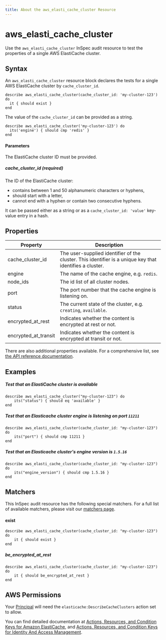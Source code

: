 ```yaml
---
title: About the aws_elasti_cache_cluster Resource
---
```


# aws_elasti_cache_cluster

Use the `aws_elasti_cache_cluster` InSpec audit resource to test the properties of a single AWS ElastiCache cluster.

## Syntax

An `aws_elasti_cache_cluster` resource block declares the tests for a single AWS ElastiCache cluster by `cache_cluster_id`.

    describe aws_elasti_cache_cluster(cache_cluster_id: 'my-cluster-123') do
      it { should exist }
    end

The value of the `cache_cluster_id` can be provided as a string.  

    describe aws_elasti_cache_cluster('my-cluster-123') do
      its('engine') { should cmp 'redis' }
    end

#### Parameters

The ElastiCache cluster ID must be provided.

##### cache\_cluster\_id _(required)_

The ID of the ElastiCache cluster:
 - contains between 1 and 50 alphanumeric characters or hyphens, 
 - should start with a letter, 
 - cannot end with a hyphen or contain two consecutive hyphens.
 
It can be passed either as a string or as a `cache_cluster_id: 'value'` key-value entry in a hash.

## Properties

|Property               | Description |
| ---                   | --- |
|cache\_cluster\_id     | The user-supplied identifier of the cluster. This identifier is a unique key that identifies a cluster.|
|engine                 | The name of the cache engine, e.g. `redis`. |
|node_ids               | The id list of all cluster nodes. |
|port                   | The port number that the cache engine is listening on. |
|status                 | The current state of the cluster, e.g. `creating`, `available`. |
|encrypted\_at\_rest    | Indicates whether the content is encrypted at rest or not. |
|encrypted\_at\_transit | Indicates whether the content is encrypted at transit or not. |


There are also additional properties available. For a comprehensive list, see [the API reference documentation](https://docs.aws.amazon.com/AmazonElastiCache/latest/APIReference/API_CacheCluster.html).

## Examples

##### Test that an ElastiCache cluster is available

    describe aws_elasti_cache_cluster("my-cluster-123") do
        its("status") { should eq 'available' }
    end

##### Test that an Elasticache cluster engine is listening on port `11211`

    describe aws_elasti_cache_cluster(cache_cluster_id: "my-cluster-123") do
        its("port") { should cmp 11211 }
    end
    
##### Test that an Elasticache cluster's engine version is `1.5.16`

    describe aws_elasti_cache_cluster(cache_cluster_id: "my-cluster-123") do
        its("engine_version") { should cmp 1.5.16 }
    end
    
## Matchers

This InSpec audit resource has the following special matchers. For a full list of available matchers, please visit our [matchers page](https://www.inspec.io/docs/reference/matchers/).

   
#### exist

    describe aws_elasti_cache_cluster(cache_cluster_id: "my-cluster-123") do
        it { should exist }
    end
    
##### be_encrypted_at_rest

    describe aws_elasti_cache_cluster(cache_cluster_id: "my-cluster-123") do
        it { should be_encrypted_at_rest }
    end
    
## AWS Permissions

Your [Principal](https://docs.aws.amazon.com/IAM/latest/UserGuide/intro-structure.html#intro-structure-principal) will need the `elasticache:DescribeCacheClusters` action set to allow.

You can find detailed documentation at [Actions, Resources, and Condition Keys for Amazon ElastiCache](https://docs.aws.amazon.com/IAM/latest/UserGuide/list_amazonelasticache.html), and [Actions, Resources, and Condition Keys for Identity And Access Management](https://docs.aws.amazon.com/IAM/latest/UserGuide/list_identityandaccessmanagement.html).